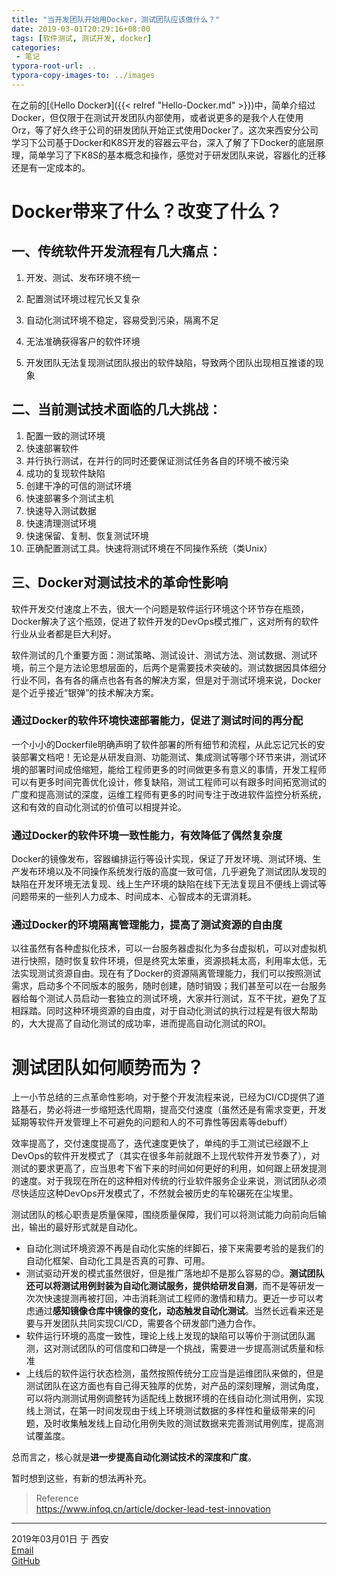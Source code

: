 ```yaml
---
title: "当开发团队开始用Docker，测试团队应该做什么？"
date: 2019-03-01T20:29:16+08:00
tags: [软件测试, 测试开发, docker]
categories:
 - 笔记
typora-root-url: ..
typora-copy-images-to: ../images
---
```


在之前的[《Hello Docker》]({{< relref "Hello-Docker.md" >}})中，简单介绍过Docker，但仅限于在测试开发团队内部使用，或者说更多的是我个人在使用Orz，等了好久终于公司的研发团队开始正式使用Docker了。这次来西安分公司学习下公司基于Docker和K8S开发的容器云平台，深入了解了下Docker的底层原理，简单学习了下K8S的基本概念和操作，感觉对于研发团队来说，容器化的迁移还是有一定成本的。

# Docker带来了什么？改变了什么？

## 一、传统软件开发流程有几大痛点：

1. 开发、测试、发布环境不统一

2. 配置测试环境过程冗长又复杂

3. 自动化测试环境不稳定，容易受到污染，隔离不足

4. 无法准确获得客户的软件环境

5. 开发团队无法复现测试团队报出的软件缺陷，导致两个团队出现相互推诿的现象

## 二、当前测试技术面临的几大挑战：

1. 配置一致的测试环境
2. 快速部署软件
3. 并行执行测试，在并行的同时还要保证测试任务各自的环境不被污染
4. 成功的复现软件缺陷
5. 创建干净的可信的测试环境
6. 快速部署多个测试主机
7. 快速导入测试数据
8. 快速清理测试环境
9. 快速保留、复制、恢复测试环境
10. 正确配置测试工具。快速将测试环境在不同操作系统（类Unix）

## 三、Docker对测试技术的革命性影响

软件开发交付速度上不去，很大一个问题是软件运行环境这个环节存在瓶颈，Docker解决了这个瓶颈，促进了软件开发的DevOps模式推广，这对所有的软件行业从业者都是巨大利好。

软件测试的几个重要方面：测试策略、测试设计、测试方法、测试数据、测试环境，前三个是方法论思想层面的，后两个是需要技术突破的。测试数据因具体细分行业不同，各有各的痛点也各有各的解决方案，但是对于测试环境来说，Docker是个近乎接近“银弹”的技术解决方案。

### 通过Docker的软件环境快速部署能力，促进了测试时间的再分配

一个小小的Dockerfile明确声明了软件部署的所有细节和流程，从此忘记冗长的安装部署文档吧！无论是从研发自测、功能测试、集成测试等哪个环节来讲，测试环境的部署时间成倍缩短，能给工程师更多的时间做更多有意义的事情，开发工程师可以有更多时间完善优化设计，修复缺陷，测试工程师可以有跟多时间拓宽测试的广度和提高测试的深度，运维工程师有更多的时间专注于改进软件监控分析系统，这和有效的自动化测试的价值可以相提并论。

### 通过Docker的软件环境一致性能力，有效降低了偶然复杂度

Docker的镜像发布，容器编排运行等设计实现，保证了开发环境、测试环境、生产发布环境以及不同操作系统发行版的高度一致可信，几乎避免了测试团队发现的缺陷在开发环境无法复现、线上生产环境的缺陷在线下无法复现且不便线上调试等问题带来的一些列人力成本、时间成本、心智成本的无谓消耗。

### 通过Docker的环境隔离管理能力，提高了测试资源的自由度

以往虽然有各种虚拟化技术，可以一台服务器虚拟化为多台虚拟机，可以对虚拟机进行快照，随时恢复软件环境，但是终究太笨重，资源损耗太高，利用率太低，无法实现测试资源自由。现在有了Docker的资源隔离管理能力，我们可以按照测试需求，启动多个不同版本的服务，随时创建，随时销毁；我们甚至可以在一台服务器给每个测试人员启动一套独立的测试环境，大家并行测试，互不干扰，避免了互相踩踏。同时这种环境资源的自由度，对于自动化测试的执行过程是有很大帮助的，大大提高了自动化测试的成功率，进而提高自动化测试的ROI。

# 测试团队如何顺势而为？

上一小节总结的三点革命性影响，对于整个开发流程来说，已经为CI/CD提供了道路基石，势必将进一步缩短迭代周期，提高交付速度（虽然还是有需求变更，开发延期等软件开发管理上不可避免的问题和人的不可靠性等因素等debuff）

效率提高了，交付速度提高了，迭代速度更快了，单纯的手工测试已经跟不上DevOps的软件开发模式了（其实在很多年前就跟不上现代软件开发节奏了），对测试的要求更高了，应当思考下省下来的时间如何更好的利用，如何跟上研发提测的速度。对于我现在所在的这种相对传统的行业软件服务企业来说，测试团队必须尽快适应这种DevOps开发模式了，不然就会被历史的车轮碾死在尘埃里。

测试团队的核心职责是质量保障，围绕质量保障，我们可以将测试能力向前向后输出，输出的最好形式就是自动化。

- 自动化测试环境资源不再是自动化实施的绊脚石，接下来需要考验的是我们的自动化框架、自动化工具是否真的可靠、可用。
- 测试驱动开发的模式虽然很好，但是推广落地却不是那么容易的😊。**测试团队还可以将测试用例封装为自动化测试服务，提供给研发自测**，而不是等研发一次次快速提测再被打回，冲击消耗测试工程师的激情和精力。更近一步可以考虑通过**感知镜像仓库中镜像的变化，动态触发自动化测试**。当然长远看来还是要与开发团队共同实现CI/CD，需要各个研发部门通力合作。
- 软件运行环境的高度一致性，理论上线上发现的缺陷可以等价于测试团队漏测，这对测试团队的可信度和口碑是一个挑战，需要进一步提高测试质量和标准
- 上线后的软件运行状态检测，虽然按照传统分工应当是运维团队来做的，但是测试团队在这方面也有自己得天独厚的优势，对产品的深刻理解，测试角度，可以将内测测试用例调整转为适配线上数据环境的在线自动化测试用例，实现线上测试，在第一时间发现由于线上环境测试数据的多样性和量级带来的问题，及时收集触发线上自动化用例失败的测试数据来完善测试用例库，提高测试覆盖度。

总而言之，核心就是**进一步提高自动化测试技术的深度和广度**。



暂时想到这些，有新的想法再补充。



> Reference  
> https://www.infoq.cn/article/docker-lead-test-innovation

----

2019年03月01日 于 西安  
[Email](toddlerya@qq.com)  
[GitHub](https://github.com/toddlerya)	



